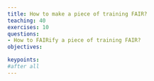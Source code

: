 ```yaml
---
title: How to make a piece of training FAIR?
teaching: 40
exercises: 10
questions:
- How to FAIRify a piece of training FAIR? 
objectives:

keypoints:
#after all
---
```

